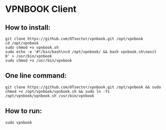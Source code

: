 # VPNBOOK Client
## How to install:
	git clone https://github.com/OTsector/vpnbook.git /opt/vpnbook
	cd /opt/vpnbook
	sudo chmod +x vpnbook.sh
	sudo echo -e '#!/bin/bash\ncd /opt/vpnbook/ && bash vpnbook.sh\nexit 0' > /usr/bin/vpnbook
	sudo chmod +x /usr/bin/vpnbook
## One line command:
	git clone https://github.com/OTsector/vpnbook.git /opt/vpnbook && sudo chmod +x /opt/vpnbook/vpnbook.sh && sudo ln -fs /opt/vpnbook/vpnbook.sh /usr/bin/vpnbook
## How to run:
	sudo vpnbook
